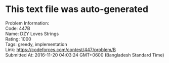 # This text file was auto-generated  
  
Problem Information:  
Code: 447B  
Name: DZY Loves Strings  
Rating: 1000  
Tags: greedy, implementation  
Link: https://codeforces.com/contest/447/problem/B  
Submitted At: 2016-11-20 04:03:24 GMT+0600 (Bangladesh Standard Time)  
